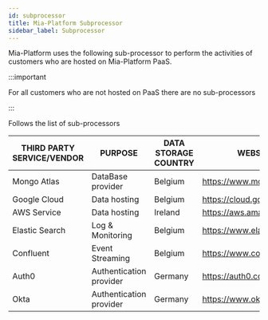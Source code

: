 ```yaml
---
id: subprocessor
title: Mia-Platform Subprocessor
sidebar_label: Subprocessor
---
```

Mia-Platform uses the following sub-processor to perform the activities of customers who are hosted on Mia-Platform PaaS.

:::important

For all customers who are not hosted on PaaS there are no sub-processors

:::

Follows the list of sub-processors

| THIRD PARTY SERVICE/VENDOR | PURPOSE           | DATA STORAGE COUNTRY | WEBSITE                     |
|----------------------------|-------------------|----------------------|-----------------------------|
| Mongo Atlas                | DataBase provider       | Belgium        | <https://www.mongodb.com/>  |
| Google Cloud               | Data hosting            | Belgium        | <https://cloud.google.com/> |
| AWS Service                | Data hosting            | Ireland        | <https://aws.amazon.com/>   |
| Elastic Search             | Log & Monitoring        | Belgium        | <https://www.elastic.co/>   |
| Confluent                  | Event Streaming         | Belgium        | <https://www.confluent.io/> |
| Auth0                      | Authentication provider | Germany        | <https://auth0.com/>        |
| Okta                       | Authentication provider | Germany        | <https://www.okta.com>      |
